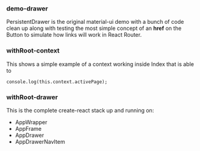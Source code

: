 
### demo-drawer

PersistentDrawer is the original material-ui demo
with a bunch of code clean up along with testing
the most simple concept of an **href** on the Button
to simulate how links will work in React Router.

### withRoot-context

This shows a simple example of a context working
inside Index that is able to

```
console.log(this.context.activePage);
```

### withRoot-drawer

This is the complete create-react stack up and running on:

* AppWrapper
* AppFrame
* AppDrawer
* AppDrawerNavItem
